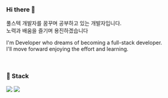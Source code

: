 ### Hi there 👋

<!--
**developer1116/developer1116** is a ✨ _special_ ✨ repository because its `README.md` (this file) appears on your GitHub profile.

Here are some ideas to get you started:

- 🔭 I’m currently working on ...
- 🌱 I’m currently learning ...
- 👯 I’m looking to collaborate on ...
- 🤔 I’m looking for help with ...
- 💬 Ask me about ...
- 📫 How to reach me: ...
- 😄 Pronouns: ...
- ⚡ Fun fact: ...
-->

<p>
  풀스텍 개발자를 꿈꾸며 공부하고 있는 개발자입니다.
  </br>
  노력과 배움을 즐기며 용진하겠습니다
</p>

<p>
  I'm Developer who dreams of becoming a full-stack developer.
  </br>
  I'll move forward enjoying the effort and learning.
</p>

</br>
<h3>🚀 Stack</h3>
<img src="https://img.shields.io/badge/C-A8B9CC?style=flat-square&logo=C&logoColor=white"/>
<img src="https://img.shields.io/badge/JavaScript-F7DF1E?style=flat-square&logo=JavaScript&logoColor=white"/>
